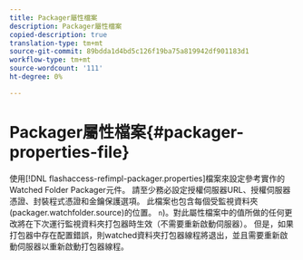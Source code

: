 ```yaml
---
title: Packager屬性檔案
description: Packager屬性檔案
copied-description: true
translation-type: tm+mt
source-git-commit: 89bdda1d4bd5c126f19ba75a819942df901183d1
workflow-type: tm+mt
source-wordcount: '111'
ht-degree: 0%

---
```



# Packager屬性檔案{#packager-properties-file}

使用[!DNL flashaccess-refimpl-packager.properties]檔案來設定參考實作的Watched Folder Packager元件。 請至少務必設定授權伺服器URL、授權伺服器憑證、封裝程式憑證和金鑰保護選項。 此檔案也包含每個受監視資料夾(packager.watchfolder.source)的位置。 `n`)。對此屬性檔案中的值所做的任何更改將在下次運行監視資料夾打包器時生效（不需要重新啟動伺服器）。 但是，如果打包器中存在配置錯誤，則watched資料夾打包器線程將退出，並且需要重新啟動伺服器以重新啟動打包器線程。
